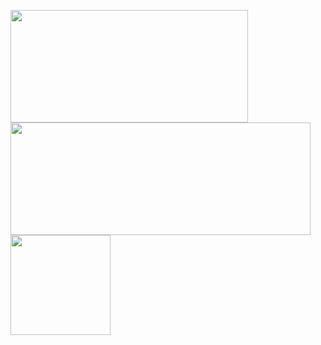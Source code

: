 <img src="https://github-readme-stats.vercel.app/api/top-langs/?username=whjin&layout=compact" width="380"
  height="180" />
<img src="https://github-readme-stats.vercel.app/api?username=whjin&theme=radical&show_icons=true" width="480"
  height="180" />
<img src="https://github-profile-trophy.vercel.app/?username=whjin&theme=flat&column=7" height="160" align="center" />
